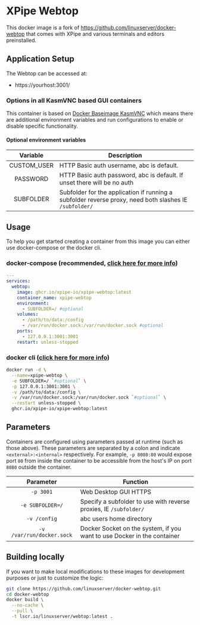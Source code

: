 # XPipe Webtop

This docker image is a fork of https://github.com/linuxserver/docker-webtop that comes with XPipe and various terminals and editors preinstalled.

## Application Setup

The Webtop can be accessed at:

* https://yourhost:3001/

### Options in all KasmVNC based GUI containers

This container is based on [Docker Baseimage KasmVNC](https://github.com/linuxserver/docker-baseimage-kasmvnc) which means there are additional environment variables and run configurations to enable or disable specific functionality.

#### Optional environment variables

| Variable | Description |
| :----: | --- |
| CUSTOM_USER | HTTP Basic auth username, abc is default. |
| PASSWORD | HTTP Basic auth password, abc is default. If unset there will be no auth |
| SUBFOLDER | Subfolder for the application if running a subfolder reverse proxy, need both slashes IE `/subfolder/` |

## Usage

To help you get started creating a container from this image you can either use docker-compose or the docker cli.

### docker-compose (recommended, [click here for more info](https://docs.linuxserver.io/general/docker-compose))

```yaml
---
services:
  webtop:
    image: ghcr.io/xpipe-io/xpipe-webtop:latest
    container_name: xpipe-webtop
    environment:
      - SUBFOLDER=/ #optional
    volumes:
      - /path/to/data:/config
      - /var/run/docker.sock:/var/run/docker.sock #optional
    ports:
      - 127.0.0.1:3001:3001
    restart: unless-stopped
```

### docker cli ([click here for more info](https://docs.docker.com/engine/reference/commandline/cli/))

```bash
docker run -d \
  --name=xpipe-webtop \
  -e SUBFOLDER=/ `#optional` \
  -p 127.0.0.1:3001:3001 \
  -v /path/to/data:/config \
  -v /var/run/docker.sock:/var/run/docker.sock `#optional` \
  --restart unless-stopped \
  ghcr.io/xpipe-io/xpipe-webtop:latest
```

## Parameters

Containers are configured using parameters passed at runtime (such as those above). These parameters are separated by a colon and indicate `<external>:<internal>` respectively. For example, `-p 8080:80` would expose port `80` from inside the container to be accessible from the host's IP on port `8080` outside the container.

| Parameter | Function |
| :----: | --- |
| `-p 3001` | Web Desktop GUI HTTPS |
| `-e SUBFOLDER=/` | Specify a subfolder to use with reverse proxies, IE `/subfolder/` |
| `-v /config` | abc users home directory |
| `-v /var/run/docker.sock` | Docker Socket on the system, if you want to use Docker in the container |

## Building locally

If you want to make local modifications to these images for development purposes or just to customize the logic:

```bash
git clone https://github.com/linuxserver/docker-webtop.git
cd docker-webtop
docker build \
  --no-cache \
  --pull \
  -t lscr.io/linuxserver/webtop:latest .
```
